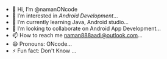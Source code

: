 - 👋 Hi, I’m @namanONcode
- 👀 I’m interested in *Android Development*...
- 🌱 I’m currently learning Java, Android studio...
- 💞️ I’m looking to collaborate on Android App Development...
- 📫 How to reach me naman888aadi@outlook.com...
- 😄 Pronouns: ONcode...
- ⚡ Fun fact: Don't Know ...

